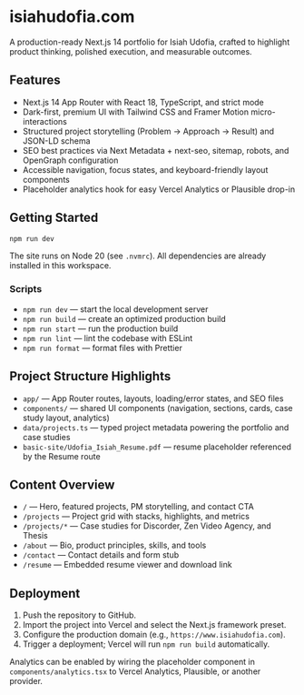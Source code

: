 # isiahudofia.com

A production-ready Next.js 14 portfolio for Isiah Udofia, crafted to highlight product thinking, polished execution, and measurable outcomes.

## Features
- Next.js 14 App Router with React 18, TypeScript, and strict mode
- Dark-first, premium UI with Tailwind CSS and Framer Motion micro-interactions
- Structured project storytelling (Problem → Approach → Result) and JSON-LD schema
- SEO best practices via Next Metadata + next-seo, sitemap, robots, and OpenGraph configuration
- Accessible navigation, focus states, and keyboard-friendly layout components
- Placeholder analytics hook for easy Vercel Analytics or Plausible drop-in

## Getting Started

```bash
npm run dev
```

The site runs on Node 20 (see `.nvmrc`). All dependencies are already installed in this workspace.

### Scripts
- `npm run dev` — start the local development server
- `npm run build` — create an optimized production build
- `npm run start` — run the production build
- `npm run lint` — lint the codebase with ESLint
- `npm run format` — format files with Prettier

## Project Structure Highlights
- `app/` — App Router routes, layouts, loading/error states, and SEO files
- `components/` — shared UI components (navigation, sections, cards, case study layout, analytics)
- `data/projects.ts` — typed project metadata powering the portfolio and case studies
- `basic-site/Udofia_Isiah_Resume.pdf` — resume placeholder referenced by the Resume route

## Content Overview
- `/` — Hero, featured projects, PM storytelling, and contact CTA
- `/projects` — Project grid with stacks, highlights, and metrics
- `/projects/*` — Case studies for Discorder, Zen Video Agency, and Thesis
- `/about` — Bio, product principles, skills, and tools
- `/contact` — Contact details and form stub
- `/resume` — Embedded resume viewer and download link

## Deployment
1. Push the repository to GitHub.
2. Import the project into Vercel and select the Next.js framework preset.
3. Configure the production domain (e.g., `https://www.isiahudofia.com`).
4. Trigger a deployment; Vercel will run `npm run build` automatically.

Analytics can be enabled by wiring the placeholder component in `components/analytics.tsx` to Vercel Analytics, Plausible, or another provider.
